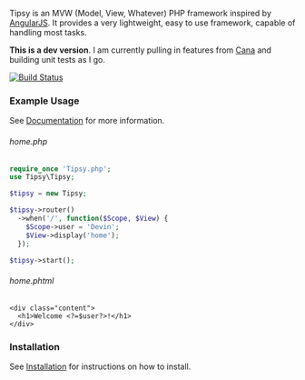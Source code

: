 Tipsy is an MVW (Model, View, Whatever) PHP framework inspired by [AngularJS](https://angularjs.org/). It provides a very lightweight, easy to use framework, capable of handling most tasks.



**This is a dev version**. I am currently pulling in features from [Cana](http://cana.la/) and building unit tests as I go.


[![Build Status](https://travis-ci.org/arzynik/Tipsy.svg?branch=master)](https://travis-ci.org/arzynik/Tipsy)




### Example Usage

See [Documentation](https://github.com/arzynik/Tipsy/wiki) for more information.

###### home.php

```php
require_once 'Tipsy.php';
use Tipsy\Tipsy;

$tipsy = new Tipsy;

$tipsy->router()
  ->when('/', function($Scope, $View) {
    $Scope->user = 'Devin';
    $View->display('home');
  });

$tipsy->start();
```

###### home.phtml

```phtml
<div class="content">
  <h1>Welcome <?=$user?>!</h1>
</div>
```


### Installation

See [Installation](https://github.com/arzynik/Tipsy/wiki/Installation) for instructions on how to install.
